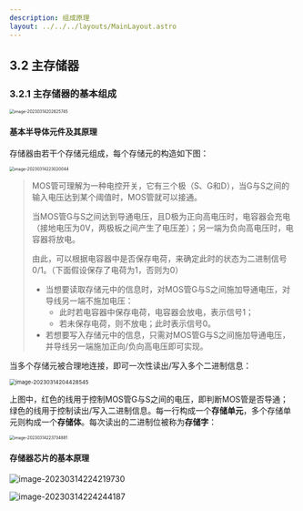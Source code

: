 ```yaml
---
description: 组成原理
layout: ../../../layouts/MainLayout.astro
---
```


## 3.2 主存储器

### 3.2.1 主存储器的基本组成

<img src="https://images.drshw.tech/images/notes/image-20230314202625745.png" alt="image-20230314202625745" style="zoom:50%;" />

#### 基本半导体元件及其原理

存储器由若干个存储元组成，每个存储元的构造如下图：

<img src="https://images.drshw.tech/images/notes/image-20230314223020044.png" alt="image-20230314223020044" style="zoom:50%;" />

> MOS管可理解为一种电控开关，它有三个极（S、G和D），当G与S之间的输入电压达到某个阈值时，MOS管就可以接通。
>
> 当MOS管G与S之间达到导通电压，且D极为正向高电压时，电容器会充电（接地电压为0V，两极板之间产生了电压差）；另一端为负向高电压时，电容器将放电。
>
> 由此，可以根据电容器中是否保存电荷，来确定此时的状态为二进制信号0/1。（下面假设保存了电荷为1，否则为0）
>
> + 当想要读取存储元中的信息时，对MOS管G与S之间施加导通电压，对导线另一端不施加电压：
>   + 此时若电容器中保存电荷，电容器会放电，表示信号1；
>   + 若未保存电荷，则不放电；此时表示信号0。
> + 若想要写入存储元中的信息，只需对MOS管G与S之间施加导通电压，并导线另一端施加正向/负向高电压即可实现。

当多个存储元被合理地连接，即可一次性读出/写入多个二进制信息：

<img src="https://images.drshw.tech/images/notes/image-20230314204428545.png" alt="image-20230314204428545" style="zoom: 67%;" />

上图中，红色的线用于控制MOS管G与S之间的电压，即判断MOS管是否导通；绿色的线用于控制读出/写入二进制信息。每一行构成一个**存储单元**，多个存储单元则构成一个**存储体**。每次读出的二进制位被称为**存储字**：

<img src="https://images.drshw.tech/images/notes/image-20230314223734881.png" alt="image-20230314223734881" style="zoom:50%;" />

#### 存储器芯片的基本原理

![image-20230314224219730](../../../../../../AppData/Roaming/Typora/typora-user-images/image-20230314224219730.png)

![image-20230314224244187](../../../../../../AppData/Roaming/Typora/typora-user-images/image-20230314224244187.png)
